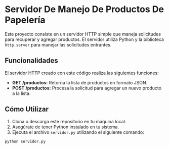 # Servidor De Manejo De Productos De Papelería

Este proyecto consiste en un servidor HTTP simple que maneja solicitudes para recuperar y agregar productos. El servidor utiliza Python y la biblioteca `http.server` para manejar las solicitudes entrantes.

## Funcionalidades

El servidor HTTP creado con este código realiza las siguientes funciones:

- **GET /productos:** Retorna la lista de productos en formato JSON.
- **POST /productos:** Procesa la solicitud para agregar un nuevo producto a la lista.

## Cómo Utilizar

1. Clona o descarga este repositorio en tu máquina local.
2. Asegúrate de tener Python instalado en tu sistema.
3. Ejecuta el archivo `servidor.py` utilizando el siguiente comando:

```bash
python servidor.py
